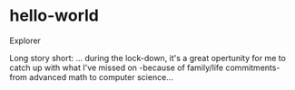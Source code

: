 # hello-world
Explorer

Long story short:
... during the lock-down, it's a great opertunity for me to catch up with what I've missed on -because of family/life commitments- from advanced math to computer science...
